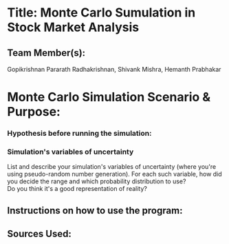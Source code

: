 # Title: Monte Carlo Sumulation in Stock Market Analysis

## Team Member(s):
Gopikrishnan Pararath Radhakrishnan, Shivank Mishra, Hemanth Prabhakar

# Monte Carlo Simulation Scenario & Purpose: 

### Hypothesis before running the simulation:

### Simulation's variables of uncertainty
List and describe your simulation's variables of uncertainty (where you're using pseudo-random number generation). 
For each such variable, how did you decide the range and which probability distribution to use?  
Do you think it's a good representation of reality?

## Instructions on how to use the program:


## Sources Used:

